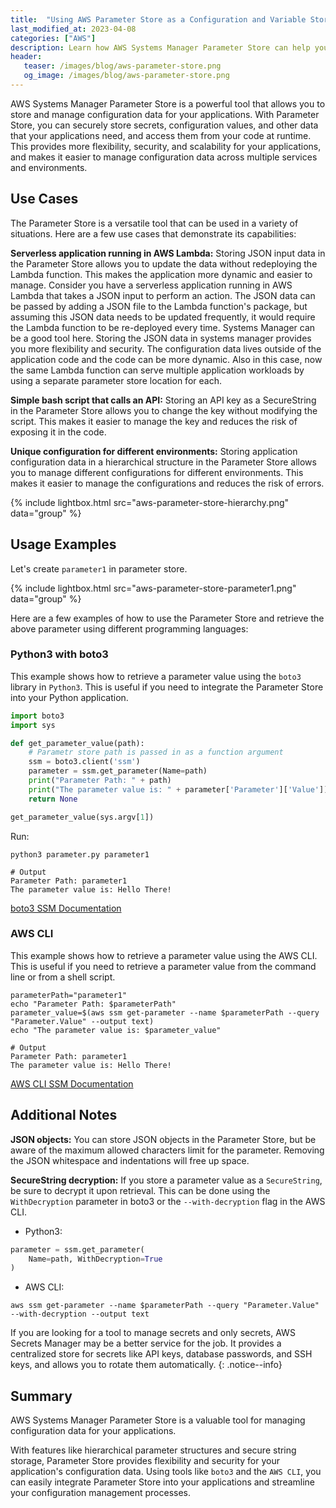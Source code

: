 ```yaml
---
title:  "Using AWS Parameter Store as a Configuration and Variable Store"
last_modified_at: 2023-04-08
categories: ["AWS"]
description: Learn how AWS Systems Manager Parameter Store can help you securely store and manage configuration data for your applications. Discover the benefits of using Parameter Store, including hierarchical parameter structures and secure string storage, and see how you can easily integrate it into your applications using tools like boto3 and the AWS CLI. With Parameter Store, you can improve the flexibility, security, and scalability of your applications and simplify your configuration management processes.
header:
   teaser: /images/blog/aws-parameter-store.png
   og_image: /images/blog/aws-parameter-store.png
---
```


AWS Systems Manager Parameter Store is a powerful tool that allows you to store and manage configuration data for your applications. With Parameter Store, you can securely store secrets, configuration values, and other data that your applications need, and access them from your code at runtime. This provides more flexibility, security, and scalability for your applications, and makes it easier to manage configuration data across multiple services and environments.

## Use Cases

The Parameter Store is a versatile tool that can be used in a variety of situations. Here are a few use cases that demonstrate its capabilities:

**Serverless application running in AWS Lambda:** Storing JSON input data in the Parameter Store allows you to update the data without redeploying the Lambda function. This makes the application more dynamic and easier to manage. Consider you have a serverless application running in AWS Lambda that takes a JSON input to perform an action. The JSON data can be passed by adding a JSON file to the Lambda function's package, but assuming this JSON data needs to be updated frequently, it would require the Lambda function to be re-deployed every time. Systems Manager can be a good tool here. Storing the JSON data in systems manager provides you more flexibility and security. The configuration data lives outside of the application code and the code can be more dynamic. Also in this case, now the same Lambda function can serve multiple application workloads by using a separate parameter store location for each.

**Simple bash script that calls an API:** Storing an API key as a SecureString in the Parameter Store allows you to change the key without modifying the script. This makes it easier to manage the key and reduces the risk of exposing it in the code.

**Unique configuration for different environments:** Storing application configuration data in a hierarchical structure in the Parameter Store allows you to manage different configurations for different environments. This makes it easier to manage the configurations and reduces the risk of errors.

{% include lightbox.html src="aws-parameter-store-hierarchy.png" data="group" %}

## Usage Examples

Let's create `parameter1` in parameter store.

{% include lightbox.html src="aws-parameter-store-parameter1.png" data="group" %}

Here are a few examples of how to use the Parameter Store  and retrieve the above parameter using different programming languages:

### Python3 with boto3

This example shows how to retrieve a parameter value using the `boto3` library in `Python3`. This is useful if you need to integrate the Parameter Store into your Python application.

```python
import boto3
import sys

def get_parameter_value(path):
    # Parametr store path is passed in as a function argument
    ssm = boto3.client('ssm')
    parameter = ssm.get_parameter(Name=path)
    print("Parameter Path: " + path)
    print("The parameter value is: " + parameter['Parameter']['Value'])
    return None

get_parameter_value(sys.argv[1])
```

Run:

```shell
python3 parameter.py parameter1

# Output
Parameter Path: parameter1
The parameter value is: Hello There!
```

[boto3 SSM Documentation](https://boto3.amazonaws.com/v1/documentation/api/latest/reference/services/ssm.html)

### AWS CLI

This example shows how to retrieve a parameter value using the AWS CLI. This is useful if you need to retrieve a parameter value from the command line or from a shell script.

```shell
parameterPath="parameter1"
echo "Parameter Path: $parameterPath"
parameter_value=$(aws ssm get-parameter --name $parameterPath --query "Parameter.Value" --output text)
echo "The parameter value is: $parameter_value"

# Output
Parameter Path: parameter1
The parameter value is: Hello There!
```

[AWS CLI SSM Documentation](https://awscli.amazonaws.com/v2/documentation/api/latest/reference/ssm/get-parameter.html)


## Additional Notes

**JSON objects:** You can store JSON objects in the Parameter Store, but be aware of the maximum allowed characters limit for the parameter. Removing the JSON whitespace and indentations will free up space.

**SecureString decryption:** If you store a parameter value as a `SecureString`, be sure to decrypt it upon retrieval. This can be done using the `WithDecryption` parameter in boto3 or the `--with-decryption` flag in the AWS CLI.

- Python3:

```python
parameter = ssm.get_parameter(
    Name=path, WithDecryption=True
)
```
- AWS CLI:

```shell
aws ssm get-parameter --name $parameterPath --query "Parameter.Value" --with-decryption --output text
```

If you are looking for a tool to manage secrets and only secrets, AWS Secrets Manager may be a better service for the job. It provides a centralized store for secrets like API keys, database passwords, and SSH keys, and allows you to rotate them automatically.
{: .notice--info}

## Summary

AWS Systems Manager Parameter Store is a valuable tool for managing configuration data for your applications. 

With features like hierarchical parameter structures and secure string storage, Parameter Store provides flexibility and security for your application's configuration data. Using tools like `boto3` and the `AWS CLI`, you can easily integrate Parameter Store into your applications and streamline your configuration management processes.
